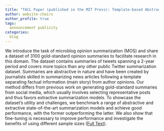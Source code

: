 ```yaml
---
title: "TACL Paper (published in the MIT Press): Template-based Abstractive Microblog Opinion Summarisation"
author: website-chairs
author_profile: true
tags:
  announcement publicity
categories:
  blog
---
```

We introduce the task of microblog opinion summarization (MOS) and share a dataset of 3100 gold-standard opinion summaries to facilitate research in this domain. The dataset contains summaries of tweets spanning a 2-year period and covers more topics than any other public Twitter summarization dataset. Summaries are abstractive in nature and have been created by journalists skilled in summarizing news articles following a template separating factual information (main story) from author opinions. Our method differs from previous work on generating gold-standard summaries from social media, which usually involves selecting representative posts and thus favors extractive summarization models. To showcase the dataset’s utility and challenges, we benchmark a range of abstractive and extractive state-of-the-art summarization models and achieve good performance, with the former outperforming the latter. We also show that fine-tuning is necessary to improve performance and investigate the benefits of using different sample sizes ([Full Text](https://direct.mit.edu/tacl/article/doi/10.1162/tacl_a_00516/113853/Template-based-Abstractive-Microblog-Opinion)).

